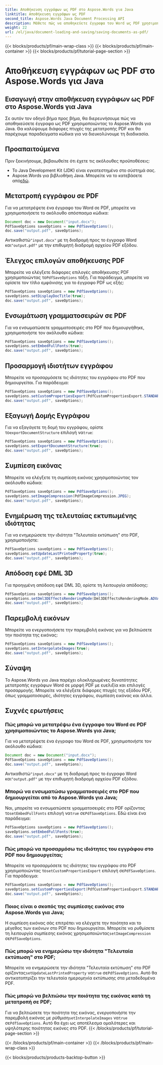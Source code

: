 ```yaml
---
title: Αποθήκευση εγγράφων ως PDF στο Aspose.Words για Java
linktitle: Αποθήκευση εγγράφων ως PDF
second_title: Aspose.Words Java Document Processing API
description: Μάθετε πώς να αποθηκεύετε έγγραφα του Word ως PDF χρησιμοποιώντας το Aspose.Words για Java. Προσαρμόστε γραμματοσειρές, ιδιότητες και ποιότητα εικόνας. Ένας ολοκληρωμένος οδηγός για τη μετατροπή PDF.
weight: 22
url: /el/java/document-loading-and-saving/saving-documents-as-pdf/
---
```


{{< blocks/products/pf/main-wrap-class >}}
{{< blocks/products/pf/main-container >}}
{{< blocks/products/pf/tutorial-page-section >}}

# Αποθήκευση εγγράφων ως PDF στο Aspose.Words για Java


## Εισαγωγή στην αποθήκευση εγγράφων ως PDF στο Aspose.Words για Java

Σε αυτόν τον οδηγό βήμα προς βήμα, θα διερευνήσουμε πώς να αποθηκεύσετε έγγραφα ως PDF χρησιμοποιώντας το Aspose.Words για Java. Θα καλύψουμε διάφορες πτυχές της μετατροπής PDF και θα παρέχουμε παραδείγματα κώδικα για να διευκολύνουμε τη διαδικασία.

## Προαπαιτούμενα

Πριν ξεκινήσουμε, βεβαιωθείτε ότι έχετε τις ακόλουθες προϋποθέσεις:

- Το Java Development Kit (JDK) είναι εγκατεστημένο στο σύστημά σας.
-  Aspose.Words για βιβλιοθήκη Java. Μπορείτε να το κατεβάσετε από[εδώ](https://releases.aspose.com/words/java/).

## Μετατροπή εγγράφου σε PDF

Για να μετατρέψετε ένα έγγραφο του Word σε PDF, μπορείτε να χρησιμοποιήσετε το ακόλουθο απόσπασμα κώδικα:

```java
Document doc = new Document("input.docx");
PdfSaveOptions saveOptions = new PdfSaveOptions();
doc.save("output.pdf", saveOptions);
```

 Αντικαθιστώ`"input.docx"` με τη διαδρομή προς το έγγραφο Word και`"output.pdf"` με την επιθυμητή διαδρομή αρχείου PDF εξόδου.

## Έλεγχος επιλογών αποθήκευσης PDF

 Μπορείτε να ελέγξετε διάφορες επιλογές αποθήκευσης PDF χρησιμοποιώντας το`PdfSaveOptions` τάξη. Για παράδειγμα, μπορείτε να ορίσετε τον τίτλο εμφάνισης για το έγγραφο PDF ως εξής:

```java
PdfSaveOptions saveOptions = new PdfSaveOptions();
saveOptions.setDisplayDocTitle(true);
doc.save("output.pdf", saveOptions);
```

## Ενσωμάτωση γραμματοσειρών σε PDF

Για να ενσωματώσετε γραμματοσειρές στο PDF που δημιουργήθηκε, χρησιμοποιήστε τον ακόλουθο κώδικα:

```java
PdfSaveOptions saveOptions = new PdfSaveOptions();
saveOptions.setEmbedFullFonts(true);
doc.save("output.pdf", saveOptions);
```

## Προσαρμογή ιδιοτήτων εγγράφου

Μπορείτε να προσαρμόσετε τις ιδιότητες του εγγράφου στο PDF που δημιουργείται. Για παράδειγμα:

```java
PdfSaveOptions saveOptions = new PdfSaveOptions();
saveOptions.setCustomPropertiesExport(PdfCustomPropertiesExport.STANDARD);
doc.save("output.pdf", saveOptions);
```

## Εξαγωγή Δομής Εγγράφου

 Για να εξαγάγετε τη δομή του εγγράφου, ορίστε το`exportDocumentStructure` επιλογή να`true`:

```java
PdfSaveOptions saveOptions = new PdfSaveOptions();
saveOptions.setExportDocumentStructure(true);
doc.save("output.pdf", saveOptions);
```

## Συμπίεση εικόνας

Μπορείτε να ελέγξετε τη συμπίεση εικόνας χρησιμοποιώντας τον ακόλουθο κώδικα:

```java
PdfSaveOptions saveOptions = new PdfSaveOptions();
saveOptions.setImageCompression(PdfImageCompression.JPEG);
doc.save("output.pdf", saveOptions);
```

## Ενημέρωση της τελευταίας εκτυπωμένης ιδιότητας

Για να ενημερώσετε την ιδιότητα "Τελευταία εκτύπωση" στο PDF, χρησιμοποιήστε:

```java
PdfSaveOptions saveOptions = new PdfSaveOptions();
saveOptions.setUpdateLastPrintedProperty(true);
doc.save("output.pdf", saveOptions);
```

## Απόδοση εφέ DML 3D

Για προηγμένη απόδοση εφέ DML 3D, ορίστε τη λειτουργία απόδοσης:

```java
PdfSaveOptions saveOptions = new PdfSaveOptions();
saveOptions.setDml3DEffectsRenderingMode(Dml3DEffectsRenderingMode.ADVANCED);
doc.save("output.pdf", saveOptions);
```

## Παρεμβολή εικόνων

Μπορείτε να ενεργοποιήσετε την παρεμβολή εικόνας για να βελτιώσετε την ποιότητα της εικόνας:

```java
PdfSaveOptions saveOptions = new PdfSaveOptions();
saveOptions.setInterpolateImages(true);
doc.save("output.pdf", saveOptions);
```

## Σύναψη

Το Aspose.Words για Java παρέχει ολοκληρωμένες δυνατότητες μετατροπής εγγράφων Word σε μορφή PDF με ευελιξία και επιλογές προσαρμογής. Μπορείτε να ελέγξετε διάφορες πτυχές της εξόδου PDF, όπως γραμματοσειρές, ιδιότητες εγγράφου, συμπίεση εικόνας και άλλα.

## Συχνές ερωτήσεις

### Πώς μπορώ να μετατρέψω ένα έγγραφο του Word σε PDF χρησιμοποιώντας το Aspose.Words για Java;

Για να μετατρέψετε ένα έγγραφο του Word σε PDF, χρησιμοποιήστε τον ακόλουθο κώδικα:

```java
Document doc = new Document("input.docx");
PdfSaveOptions saveOptions = new PdfSaveOptions();
doc.save("output.pdf", saveOptions);
```

 Αντικαθιστώ`"input.docx"` με τη διαδρομή προς το έγγραφο Word και`"output.pdf"` με την επιθυμητή διαδρομή αρχείου PDF εξόδου.

### Μπορώ να ενσωματώσω γραμματοσειρές στο PDF που δημιουργείται από το Aspose.Words για Java;

 Ναι, μπορείτε να ενσωματώσετε γραμματοσειρές στο PDF ορίζοντας το`setEmbedFullFonts` επιλογή να`true` σε`PdfSaveOptions`. Εδώ είναι ένα παράδειγμα:

```java
PdfSaveOptions saveOptions = new PdfSaveOptions();
saveOptions.setEmbedFullFonts(true);
doc.save("output.pdf", saveOptions);
```

### Πώς μπορώ να προσαρμόσω τις ιδιότητες του εγγράφου στο PDF που δημιουργείται;

 Μπορείτε να προσαρμόσετε τις ιδιότητες του εγγράφου στο PDF χρησιμοποιώντας το`setCustomPropertiesExport` επιλογή σε`PdfSaveOptions`. Για παράδειγμα:

```java
PdfSaveOptions saveOptions = new PdfSaveOptions();
saveOptions.setCustomPropertiesExport(PdfCustomPropertiesExport.STANDARD);
doc.save("output.pdf", saveOptions);
```

### Ποιος είναι ο σκοπός της συμπίεσης εικόνας στο Aspose.Words για Java;

 Η συμπίεση εικόνας σάς επιτρέπει να ελέγχετε την ποιότητα και το μέγεθος των εικόνων στο PDF που δημιουργείται. Μπορείτε να ρυθμίσετε τη λειτουργία συμπίεσης εικόνας χρησιμοποιώντας`setImageCompression` σε`PdfSaveOptions`.

### Πώς μπορώ να ενημερώσω την ιδιότητα "Τελευταία εκτύπωση" στο PDF;

 Μπορείτε να ενημερώσετε την ιδιότητα "Τελευταία εκτύπωση" στο PDF ορίζοντας`setUpdateLastPrintedProperty` να`true` σε`PdfSaveOptions`. Αυτό θα αντικατοπτρίζει την τελευταία ημερομηνία εκτύπωσης στα μεταδεδομένα PDF.

### Πώς μπορώ να βελτιώσω την ποιότητα της εικόνας κατά τη μετατροπή σε PDF;

 Για να βελτιώσετε την ποιότητα της εικόνας, ενεργοποιήστε την παρεμβολή εικόνας με ρύθμιση`setInterpolateImages` να`true` σε`PdfSaveOptions`. Αυτό θα έχει ως αποτέλεσμα ομαλότερες και υψηλότερης ποιότητας εικόνες στο PDF.
{{< /blocks/products/pf/tutorial-page-section >}}

{{< /blocks/products/pf/main-container >}}
{{< /blocks/products/pf/main-wrap-class >}}

{{< blocks/products/products-backtop-button >}}

